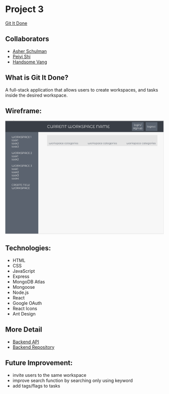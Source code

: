 # Project 3
[Git It Done](https://git-it-done-gid.netlify.app/)

## Collaborators
- [Asher Schulman](https://github.com/asher8346)
- [Peiyi Shi](https://github.com/pys12 )
- [Handsome Vang](https://github.com/handwidhtv8)

## What is Git It Done?
A full-stack application that allows users to create workspaces, and tasks inside the desired workspace.

## Wireframe:
![wireframe](public/Wireframe.png)

## Technologies:
- HTML
- CSS
- JavaScript
- Express
- MongoDB Atlas
- Mongoose
- Node.js
- React
- Google OAuth
- React Icons
- Ant Design

## More Detail
- [Backend API](https://git-it-done-backend.herokuapp.com/)
- [Backend Repository](https://github.com/asher-schulman/Git-It-Done-Backend/)


## Future Improvement:
- invite users to the same workspace
- improve search function by searching only using keyword
- add tags/flags to tasks

